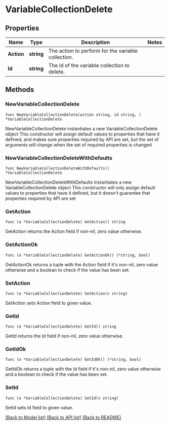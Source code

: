 # VariableCollectionDelete

## Properties

Name | Type | Description | Notes
------------ | ------------- | ------------- | -------------
**Action** | **string** | The action to perform for the variable collection. | 
**Id** | **string** | The id of the variable collection to delete. | 

## Methods

### NewVariableCollectionDelete

`func NewVariableCollectionDelete(action string, id string, ) *VariableCollectionDelete`

NewVariableCollectionDelete instantiates a new VariableCollectionDelete object
This constructor will assign default values to properties that have it defined,
and makes sure properties required by API are set, but the set of arguments
will change when the set of required properties is changed

### NewVariableCollectionDeleteWithDefaults

`func NewVariableCollectionDeleteWithDefaults() *VariableCollectionDelete`

NewVariableCollectionDeleteWithDefaults instantiates a new VariableCollectionDelete object
This constructor will only assign default values to properties that have it defined,
but it doesn't guarantee that properties required by API are set

### GetAction

`func (o *VariableCollectionDelete) GetAction() string`

GetAction returns the Action field if non-nil, zero value otherwise.

### GetActionOk

`func (o *VariableCollectionDelete) GetActionOk() (*string, bool)`

GetActionOk returns a tuple with the Action field if it's non-nil, zero value otherwise
and a boolean to check if the value has been set.

### SetAction

`func (o *VariableCollectionDelete) SetAction(v string)`

SetAction sets Action field to given value.


### GetId

`func (o *VariableCollectionDelete) GetId() string`

GetId returns the Id field if non-nil, zero value otherwise.

### GetIdOk

`func (o *VariableCollectionDelete) GetIdOk() (*string, bool)`

GetIdOk returns a tuple with the Id field if it's non-nil, zero value otherwise
and a boolean to check if the value has been set.

### SetId

`func (o *VariableCollectionDelete) SetId(v string)`

SetId sets Id field to given value.



[[Back to Model list]](../README.md#documentation-for-models) [[Back to API list]](../README.md#documentation-for-api-endpoints) [[Back to README]](../README.md)



